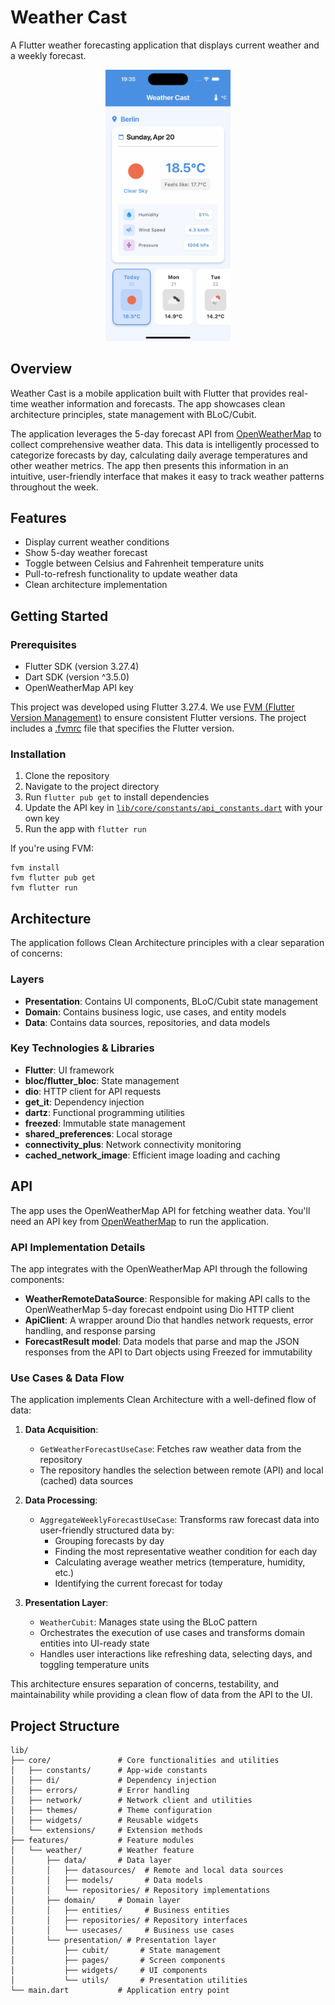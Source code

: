 # Weather Cast

A Flutter weather forecasting application that displays current weather and a weekly forecast.

<div align="center">
 <img src="screen_shots/screen_shot.png" alt="Weather Cast App Screenshot" width="200">
</div>

## Overview

Weather Cast is a mobile application built with Flutter that provides real-time weather information and forecasts. The app showcases clean architecture principles, state management with BLoC/Cubit.

The application leverages the 5-day forecast API from [OpenWeatherMap](https://openweathermap.org/api) to collect comprehensive weather data. This data is intelligently processed to categorize forecasts by day, calculating daily average temperatures and other weather metrics. The app then presents this information in an intuitive, user-friendly interface that makes it easy to track weather patterns throughout the week.

## Features

- Display current weather conditions
- Show 5-day weather forecast
- Toggle between Celsius and Fahrenheit temperature units
- Pull-to-refresh functionality to update weather data
- Clean architecture implementation

## Getting Started

### Prerequisites

- Flutter SDK (version 3.27.4)
- Dart SDK (version ^3.5.0)
- OpenWeatherMap API key

This project was developed using Flutter 3.27.4. We use [FVM (Flutter Version Management)](https://fvm.app/) to ensure consistent Flutter versions. The project includes a [.fvmrc](.fvmrc) file that specifies the Flutter version.

### Installation

1. Clone the repository
2. Navigate to the project directory
3. Run `flutter pub get` to install dependencies
4. Update the API key in [`lib/core/constants/api_constants.dart`](lib/core/constants/api_constants.dart) with your own key
5. Run the app with `flutter run`

If you're using FVM:

```
fvm install
fvm flutter pub get
fvm flutter run
```

## Architecture

The application follows Clean Architecture principles with a clear separation of concerns:

### Layers

- **Presentation**: Contains UI components, BLoC/Cubit state management
- **Domain**: Contains business logic, use cases, and entity models
- **Data**: Contains data sources, repositories, and data models

### Key Technologies & Libraries

- **Flutter**: UI framework
- **bloc/flutter_bloc**: State management
- **dio**: HTTP client for API requests
- **get_it**: Dependency injection
- **dartz**: Functional programming utilities
- **freezed**: Immutable state management
- **shared_preferences**: Local storage
- **connectivity_plus**: Network connectivity monitoring
- **cached_network_image**: Efficient image loading and caching

## API

The app uses the OpenWeatherMap API for fetching weather data. You'll need an API key from [OpenWeatherMap](https://openweathermap.org/api) to run the application.

### API Implementation Details

The app integrates with the OpenWeatherMap API through the following components:

- **WeatherRemoteDataSource**: Responsible for making API calls to the OpenWeatherMap 5-day forecast endpoint using Dio HTTP client
- **ApiClient**: A wrapper around Dio that handles network requests, error handling, and response parsing
- **ForecastResult model**: Data models that parse and map the JSON responses from the API to Dart objects using Freezed for immutability

### Use Cases & Data Flow

The application implements Clean Architecture with a well-defined flow of data:

1. **Data Acquisition**:

   - `GetWeatherForecastUseCase`: Fetches raw weather data from the repository
   - The repository handles the selection between remote (API) and local (cached) data sources

2. **Data Processing**:

   - `AggregateWeeklyForecastUseCase`: Transforms raw forecast data into user-friendly structured data by:
     - Grouping forecasts by day
     - Finding the most representative weather condition for each day
     - Calculating average weather metrics (temperature, humidity, etc.)
     - Identifying the current forecast for today

3. **Presentation Layer**:
   - `WeatherCubit`: Manages state using the BLoC pattern
   - Orchestrates the execution of use cases and transforms domain entities into UI-ready state
   - Handles user interactions like refreshing data, selecting days, and toggling temperature units

This architecture ensures separation of concerns, testability, and maintainability while providing a clean flow of data from the API to the UI.

## Project Structure

```
lib/
├── core/               # Core functionalities and utilities
│   ├── constants/      # App-wide constants
│   ├── di/             # Dependency injection
│   ├── errors/         # Error handling
│   ├── network/        # Network client and utilities
│   ├── themes/         # Theme configuration
│   ├── widgets/        # Reusable widgets
│   └── extensions/     # Extension methods
├── features/           # Feature modules
│   └── weather/        # Weather feature
│       ├── data/       # Data layer
│       │   ├── datasources/  # Remote and local data sources
│       │   ├── models/       # Data models
│       │   └── repositories/ # Repository implementations
│       ├── domain/     # Domain layer
│       │   ├── entities/     # Business entities
│       │   ├── repositories/ # Repository interfaces
│       │   └── usecases/     # Business use cases
│       └── presentation/ # Presentation layer
│           ├── cubit/       # State management
│           ├── pages/       # Screen components
│           ├── widgets/     # UI components
│           └── utils/       # Presentation utilities
└── main.dart           # Application entry point
```
